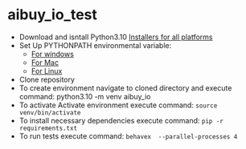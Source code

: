 # aibuy_io_test

* Download and isntall Python3.10  [Installers for all platforms]('https://www.python.org/downloads/release/python-3100/)
* Set Up PYTHONPATH environmental variable:
    - [For windows]('https://www.tutorialspoint.com/how-to-set-python-environment-variable-pythonpath-on-windows)
    - [For Mac]('https://www.tutorialspoint.com/how-to-set-python-environment-variable-pythonpath-on-mac)
    - [For Linux]('https://www.tutorialspoint.com/How-to-set-python-environment-variable-PYTHONPATH-on-Linux)
* Clone repository
* To create environment navigate to cloned directory and execute command: python3.10 -m venv aibuy_io
* To activate Activate environment execute command: `source venv/bin/activate`
* To install necessary dependencies execute command: `pip -r requirements.txt` 
* To run tests execute command: `behavex  --parallel-processes 4`